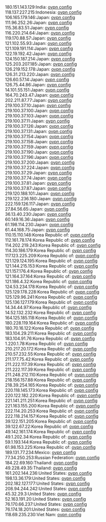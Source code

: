 180.151.143.129:India: [ovpn config](vpn/180_151_143_129.ovpn)  
118.137.227.215:Indonesia: [ovpn config](vpn/118_137_227_215.ovpn)  
106.165.179.146:Japan: [ovpn config](vpn/106_165_179_146.ovpn)  
111.96.252.26:Japan: [ovpn config](vpn/111_96_252_26.ovpn)  
115.36.83.51:Japan: [ovpn config](vpn/115_36_83_51.ovpn)  
116.220.214.64:Japan: [ovpn config](vpn/116_220_214_64.ovpn)  
119.170.88.57:Japan: [ovpn config](vpn/119_170_88_57.ovpn)  
121.102.55.93:Japan: [ovpn config](vpn/121_102_55_93.ovpn)  
121.109.191.114:Japan: [ovpn config](vpn/121_109_191_114.ovpn)  
122.19.192.42:Japan: [ovpn config](vpn/122_19_192_42.ovpn)  
124.150.187.214:Japan: [ovpn config](vpn/124_150_187_214.ovpn)  
125.203.207.185:Japan: [ovpn config](vpn/125_203_207_185.ovpn)  
126.219.152.178:Japan: [ovpn config](vpn/126_219_152_178.ovpn)  
126.31.213.220:Japan: [ovpn config](vpn/126_31_213_220.ovpn)  
126.60.57.14:Japan: [ovpn config](vpn/126_60_57_14.ovpn)  
126.75.44.86:Japan: [ovpn config](vpn/126_75_44_86.ovpn)  
14.101.55.151:Japan: [ovpn config](vpn/14_101_55_151.ovpn)  
164.70.243.47:Japan: [ovpn config](vpn/164_70_243_47.ovpn)  
202.211.87.77:Japan: [ovpn config](vpn/202_211_87_77.ovpn)  
219.100.37.10:Japan: [ovpn config](vpn/219_100_37_10.ovpn)  
219.100.37.100:Japan: [ovpn config](vpn/219_100_37_100.ovpn)  
219.100.37.103:Japan: [ovpn config](vpn/219_100_37_103.ovpn)  
219.100.37.11:Japan: [ovpn config](vpn/219_100_37_11.ovpn)  
219.100.37.126:Japan: [ovpn config](vpn/219_100_37_126.ovpn)  
219.100.37.131:Japan: [ovpn config](vpn/219_100_37_131.ovpn)  
219.100.37.154:Japan: [ovpn config](vpn/219_100_37_154.ovpn)  
219.100.37.158:Japan: [ovpn config](vpn/219_100_37_158.ovpn)  
219.100.37.159:Japan: [ovpn config](vpn/219_100_37_159.ovpn)  
219.100.37.190:Japan: [ovpn config](vpn/219_100_37_190.ovpn)  
219.100.37.196:Japan: [ovpn config](vpn/219_100_37_196.ovpn)  
219.100.37.200:Japan: [ovpn config](vpn/219_100_37_200.ovpn)  
219.100.37.224:Japan: [ovpn config](vpn/219_100_37_224.ovpn)  
219.100.37.29:Japan: [ovpn config](vpn/219_100_37_29.ovpn)  
219.100.37.74:Japan: [ovpn config](vpn/219_100_37_74.ovpn)  
219.100.37.81:Japan: [ovpn config](vpn/219_100_37_81.ovpn)  
219.100.37.87:Japan: [ovpn config](vpn/219_100_37_87.ovpn)  
219.120.188.101:Japan: [ovpn config](vpn/219_120_188_101.ovpn)  
219.122.236.180:Japan: [ovpn config](vpn/219_122_236_180.ovpn)  
222.159.126.117:Japan: [ovpn config](vpn/222_159_126_117.ovpn)  
27.84.56.65:Japan: [ovpn config](vpn/27_84_56_65.ovpn)  
36.13.40.230:Japan: [ovpn config](vpn/36_13_40_230.ovpn)  
60.149.16.36:Japan: [ovpn config](vpn/60_149_16_36.ovpn)  
61.198.114.230:Japan: [ovpn config](vpn/61_198_114_230.ovpn)  
61.44.168.75:Japan: [ovpn config](vpn/61_44_168_75.ovpn)  
110.15.110.148:Korea Republic of: [ovpn config](vpn/110_15_110_148.ovpn)  
112.161.78.174:Korea Republic of: [ovpn config](vpn/112_161_78_174.ovpn)  
114.202.219.243:Korea Republic of: [ovpn config](vpn/114_202_219_243.ovpn)  
114.30.186.179:Korea Republic of: [ovpn config](vpn/114_30_186_179.ovpn)  
117.123.225.209:Korea Republic of: [ovpn config](vpn/117_123_225_209.ovpn)  
121.129.124.195:Korea Republic of: [ovpn config](vpn/121_129_124_195.ovpn)  
121.144.215.153:Korea Republic of: [ovpn config](vpn/121_144_215_153.ovpn)  
121.157.176.4:Korea Republic of: [ovpn config](vpn/121_157_176_4.ovpn)  
121.164.37.164:Korea Republic of: [ovpn config](vpn/121_164_37_164.ovpn)  
121.186.4.32:Korea Republic of: [ovpn config](vpn/121_186_4_32.ovpn)  
124.53.234.178:Korea Republic of: [ovpn config](vpn/124_53_234_178.ovpn)  
125.129.178.228:Korea Republic of: [ovpn config](vpn/125_129_178_228.ovpn)  
125.129.96.241:Korea Republic of: [ovpn config](vpn/125_129_96_241.ovpn)  
125.136.127.179:Korea Republic of: [ovpn config](vpn/125_136_127_179.ovpn)  
14.34.44.97:Korea Republic of: [ovpn config](vpn/14_34_44_97.ovpn)  
14.52.132.232:Korea Republic of: [ovpn config](vpn/14_52_132_232.ovpn)  
164.125.185.118:Korea Republic of: [ovpn config](vpn/164_125_185_118.ovpn)  
180.228.119.164:Korea Republic of: [ovpn config](vpn/180_228_119_164.ovpn)  
180.70.16.122:Korea Republic of: [ovpn config](vpn/180_70_16_122.ovpn)  
183.104.29.211:Korea Republic of: [ovpn config](vpn/183_104_29_211.ovpn)  
183.104.91.76:Korea Republic of: [ovpn config](vpn/183_104_91_76.ovpn)  
1.220.1.78:Korea Republic of: [ovpn config](vpn/1_220_1_78.ovpn)  
210.217.20.172:Korea Republic of: [ovpn config](vpn/210_217_20_172.ovpn)  
210.57.232.55:Korea Republic of: [ovpn config](vpn/210_57_232_55.ovpn)  
211.177.75.42:Korea Republic of: [ovpn config](vpn/211_177_75_42.ovpn)  
211.222.117.39:Korea Republic of: [ovpn config](vpn/211_222_117_39.ovpn)  
211.222.117.39:Korea Republic of: [ovpn config](vpn/211_222_117_39.ovpn)  
211.248.212.110:Korea Republic of: [ovpn config](vpn/211_248_212_110.ovpn)  
218.156.157.88:Korea Republic of: [ovpn config](vpn/218_156_157_88.ovpn)  
218.39.254.165:Korea Republic of: [ovpn config](vpn/218_39_254_165.ovpn)  
220.118.145.173:Korea Republic of: [ovpn config](vpn/220_118_145_173.ovpn)  
220.122.182.220:Korea Republic of: [ovpn config](vpn/220_122_182_220.ovpn)  
221.141.211.251:Korea Republic of: [ovpn config](vpn/221_141_211_251.ovpn)  
221.163.155.200:Korea Republic of: [ovpn config](vpn/221_163_155_200.ovpn)  
222.114.20.253:Korea Republic of: [ovpn config](vpn/222_114_20_253.ovpn)  
222.118.214.157:Korea Republic of: [ovpn config](vpn/222_118_214_157.ovpn)  
39.122.151.205:Korea Republic of: [ovpn config](vpn/39_122_151_205.ovpn)  
39.122.67.22:Korea Republic of: [ovpn config](vpn/39_122_67_22.ovpn)  
49.142.161.174:Korea Republic of: [ovpn config](vpn/49_142_161_174.ovpn)  
49.1.202.34:Korea Republic of: [ovpn config](vpn/49_1_202_34.ovpn)  
59.1.193.144:Korea Republic of: [ovpn config](vpn/59_1_193_144.ovpn)  
61.98.153.225:Korea Republic of: [ovpn config](vpn/61_98_153_225.ovpn)  
189.131.77.234:Mexico: [ovpn config](vpn/189_131_77_234.ovpn)  
77.34.250.253:Russian Federation: [ovpn config](vpn/77_34_250_253.ovpn)  
184.22.69.160:Thailand: [ovpn config](vpn/184_22_69_160.ovpn)  
49.228.49.35:Thailand: [ovpn config](vpn/49_228_49_35.ovpn)  
161.202.144.236:United States: [ovpn config](vpn/161_202_144_236.ovpn)  
198.13.36.179:United States: [ovpn config](vpn/198_13_36_179.ovpn)  
202.182.127.177:United States: [ovpn config](vpn/202_182_127_177.ovpn)  
208.94.244.242:United States: [ovpn config](vpn/208_94_244_242.ovpn)  
45.32.29.3:United States: [ovpn config](vpn/45_32_29_3.ovpn)  
52.163.191.20:United States: [ovpn config](vpn/52_163_191_20.ovpn)  
76.170.66.237:United States: [ovpn config](vpn/76_170_66_237.ovpn)  
76.174.18.201:United States: [ovpn config](vpn/76_174_18_201.ovpn)  
118.69.235.230:Viet Nam: [ovpn config](vpn/118_69_235_230.ovpn)  
